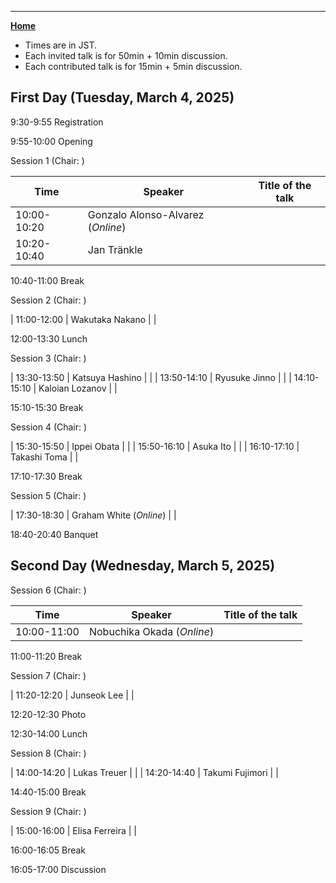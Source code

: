 ---

[**Home**](index)

- Times are in JST. 
- Each invited talk is for 50min + 10min discussion. 
- Each contributed talk is for 15min + 5min discussion. 
<!--- Both of them include time for questions and comments.-->

## First Day (Tuesday, March 4, 2025)

9:30-9:55 Registration

9:55-10:00 Opening

Session 1 (Chair: )

| Time | Speaker | Title of the talk |
|----|----|----|
| 10:00-10:20 | Gonzalo Alonso-Alvarez (*Online*) | []() |
| 10:20-10:40 | Jan Tränkle | []() |

10:40-11:00    Break

Session 2 (Chair: )

| 11:00-12:00 | Wakutaka Nakano | []() |

12:00-13:30  Lunch

Session 3 (Chair: )

| 13:30-13:50 | Katsuya Hashino | []() |
| 13:50-14:10 | Ryusuke Jinno | []() |
| 14:10-15:10 | Kaloian Lozanov | []() |

15:10-15:30 Break

Session 4 (Chair: )

| 15:30-15:50 | Ippei Obata | []() |
| 15:50-16:10 | Asuka Ito | []() |
| 16:10-17:10 | Takashi Toma | []() |

17:10-17:30 Break

Session 5 (Chair: )

| 17:30-18:30 | Graham White (*Online*) | []() |

18:40-20:40 Banquet

## Second Day (Wednesday, March 5, 2025)

Session 6 (Chair: )

| Time | Speaker | Title of the talk |
|----|----|----|
| 10:00-11:00 | Nobuchika Okada (*Online*) | []() |

11:00-11:20 Break

Session 7 (Chair: )

| 11:20-12:20 | Junseok Lee | []()|

12:20-12:30 Photo

12:30-14:00 Lunch

Session 8 (Chair: )

| 14:00-14:20 | Lukas Treuer | []() |
| 14:20-14:40 | Takumi Fujimori | []() |

14:40-15:00 Break

Session 9 (Chair: )

| 15:00-16:00 | Elisa Ferreira | []() |

16:00-16:05 Break

16:05-17:00 Discussion





